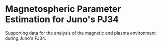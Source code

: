 # Magnetospheric Parameter Estimation for Juno's PJ34

Supporting data for the analysis of the magnetic and plasma environment during Juno's PJ34. 



